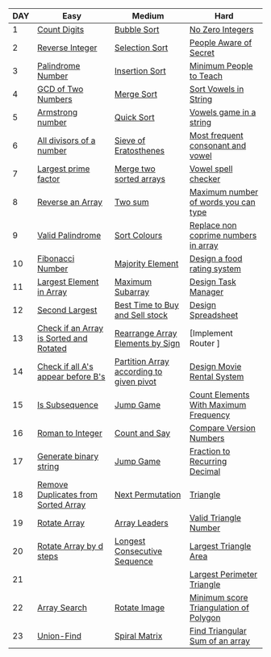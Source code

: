 | DAY | Easy | Medium | Hard |
|-----|------|--------|------|
| 1 | [Count Digits](https://www.geeksforgeeks.org/problems/count-digits-1606889545/1) | [Bubble Sort](https://www.geeksforgeeks.org/problems/bubble-sort/1) | [No Zero Integers](https://leetcode.com/problems/convert-integer-to-the-sum-of-two-no-zero-integers/description/?envType=daily-question&envId=2025-09-08) |
| 2 | [Reverse Integer](https://leetcode.com/problems/reverse-integer/description/) | [Selection Sort](https://www.geeksforgeeks.org/problems/selection-sort/1) | [People Aware of Secret](https://leetcode.com/problems/number-of-people-aware-of-a-secret/?envType=daily-question&envId=2025-09-09) |
| 3 | [Palindrome Number](https://leetcode.com/problems/palindrome-number/description/) | [Insertion Sort](https://www.geeksforgeeks.org/problems/insertion-sort/1) | [Minimum People to Teach](https://leetcode.com/problems/minimum-number-of-people-to-teach/description/?envType=daily-question&envId=2025-09-10) |
| 4 | [GCD of Two Numbers](https://www.geeksforgeeks.org/problems/gcd-of-two-numbers3459/1) | [Merge Sort](https://www.geeksforgeeks.org/problems/merge-sort/1) | [Sort Vowels in String](https://leetcode.com/problems/sort-vowels-in-a-string/description/?envType=daily-question&envId=2025-09-11) |
| 5 | [Armstrong number](https://www.geeksforgeeks.org/problems/armstrong-numbers2727/1) | [Quick Sort](https://www.geeksforgeeks.org/problems/quick-sort/1) | [Vowels game in a string](https://leetcode.com/problems/vowels-game-in-a-string/description/?envType=daily-question&envId=2025-09-12) |
| 6 | [All divisors of a number](https://www.geeksforgeeks.org/problems/all-divisors-of-a-number/1) | [Sieve of Eratosthenes](https://www.geeksforgeeks.org/problems/sieve-of-eratosthenes5242/1) | [Most frequent consonant and vowel ](https://leetcode.com/problems/find-most-frequent-vowel-and-consonant/description/?envType=daily-question&envId=2025-09-13) |
| 7 | [Largest prime factor](https://www.geeksforgeeks.org/problems/largest-prime-factor2601/1) | [Merge two sorted arrays](https://www.geeksforgeeks.org/problems/merge-two-sorted-arrays-1587115620/1) | [Vowel spell checker](https://leetcode.com/problems/vowel-spellchecker/?envType=daily-question&envId=2025-09-14) |
| 8 | [Reverse an Array](https://www.geeksforgeeks.org/problems/reverse-an-array/1) | [Two sum](https://leetcode.com/problems/two-sum/description/) | [Maximum number of words you can type](https://leetcode.com/problems/maximum-number-of-words-you-can-type/description/?envType=daily-question&envId=2025-09-15) |
| 9 | [Valid Palindrome](https://leetcode.com/problems/valid-palindrome/description/) | [Sort Colours](https://leetcode.com/problems/sort-colors/description/) | [Replace non coprime numbers in array](https://leetcode.com/problems/replace-non-coprime-numbers-in-array/description/?envType=daily-question&envId=2025-09-16) |
| 10 | [Fibonacci Number](https://leetcode.com/problems/fibonacci-number/description/) | [Majority Element](https://leetcode.com/problems/majority-element/) | [Design a food rating system](https://leetcode.com/problems/design-a-food-rating-system/?envType=daily-question&envId=2025-09-17) |
| 11 | [Largest Element in Array](https://www.geeksforgeeks.org/problems/largest-element-in-array4009/1) | [Maximum Subarray](https://leetcode.com/problems/maximum-subarray/description/) | [Design Task Manager](https://leetcode.com/problems/design-task-manager/?envType=daily-question&envId=2025-09-18) |
| 12 | [Second Largest](https://www.geeksforgeeks.org/problems/second-largest3735/1) | [Best Time to Buy and Sell stock](https://leetcode.com/problems/best-time-to-buy-and-sell-stock/description/) | [Design Spreadsheet](https://leetcode.com/problems/design-spreadsheet/description/?envType=daily-question&envId=2025-09-19) |
| 13 | [Check if an Array is Sorted and Rotated](https://leetcode.com/problems/check-if-array-is-sorted-and-rotated/description/) |  [Rearrange Array Elements by Sign](https://leetcode.com/problems/rearrange-array-elements-by-sign/description) | [Implement Router ]
| 14 | [Check if all A's appear before B's](https://leetcode.com/problems/check-if-all-as-appears-before-all-bs/) | [Partition Array according to given pivot](https://leetcode.com/problems/partition-array-according-to-given-pivot/description) | [Design Movie Rental System](https://leetcode.com/problems/design-movie-rental-system/description/?envType=daily-question&envId=2025-09-21) |
| 15 | [Is Subsequence](https://leetcode.com/problems/is-subsequence/) | [Jump Game](https://leetcode.com/problems/jump-game/) | [Count Elements With Maximum Frequency](https://leetcode.com/problems/count-elements-with-maximum-frequency/description/?envType=daily-question&envId=2025-09-22) |
| 16 | [Roman to Integer](https://leetcode.com/problems/roman-to-integer/description/) | [Count and Say](https://leetcode.com/problems/count-and-say/description/) | [Compare Version Numbers](https://leetcode.com/problems/compare-version-numbers/description/?envType=daily-question&envId=2025-09-23) |
| 17 | [Generate binary string](https://www.geeksforgeeks.org/problems/generate-binary-string3642/1 ) | [Jump Game](https://leetcode.com/problems/jump-game/description/) | [Fraction to Recurring Decimal](https://leetcode.com/problems/fraction-to-recurring-decimal/?envType=daily-question&envId=2025-09-24) |
| 18 | [Remove Duplicates from Sorted Array](https://leetcode.com/problems/remove-duplicates-from-sorted-array/description/) | [Next Permutation](https://leetcode.com/problems/next-permutation/description/) | [Triangle](https://leetcode.com/problems/triangle/description/?envType=daily-question&envId=2025-09-25) |
| 19 | [Rotate Array](https://leetcode.com/problems/rotate-array/) | [Array Leaders](https://www.geeksforgeeks.org/problems/leaders-in-an-array-1587115620/1) | [Valid Triangle Number](https://leetcode.com/problems/valid-triangle-number/description/?envType=daily-question&envId=2025-09-26) |
| 20 | [Rotate Array by d steps](https://www.geeksforgeeks.org/problems/rotate-array-by-n-elements-1587115621/1) | [Longest Consecutive Sequence](https://leetcode.com/problems/longest-consecutive-sequence/description/) | [Largest Triangle Area](https://leetcode.com/problems/largest-triangle-area/description/?envType=daily-question&envId=2025-09-27) |
| 21 | []() | []() | [Largest Perimeter Triangle](https://leetcode.com/problems/largest-perimeter-triangle/description/?envType=daily-question&envId=2025-09-28) |
| 22 | [Array Search](https://www.geeksforgeeks.org/problems/search-an-element-in-an-array-1587115621/1) | [Rotate Image](https://leetcode.com/problems/rotate-image/description/) | [Minimum score Triangulation of Polygon](https://leetcode.com/problems/minimum-score-triangulation-of-polygon/submissions/1786589480/?envType=daily-question&envId=2025-09-29) |
| 23 | [Union-Find](https://www.geeksforgeeks.org/problems/union-find/1) | [Spiral Matrix](https://leetcode.com/problems/spiral-matrix/description/) | [Find Triangular Sum of an array](https://leetcode.com/problems/find-triangular-sum-of-an-array/description/?envType=daily-question&envId=2025-09-30) |